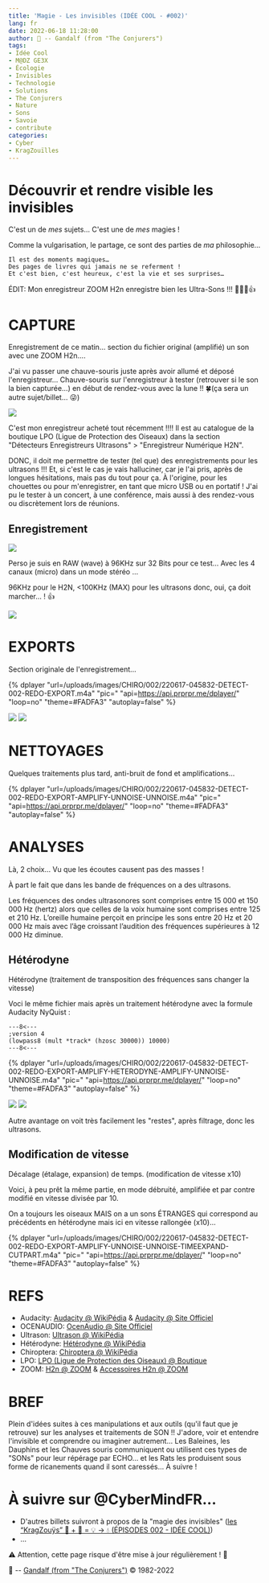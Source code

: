 ```yaml
---
title: 'Magie - Les invisibles (IDÉE COOL - #002)'
lang: fr
date: 2022-06-18 11:28:00
author: 🧙 -- Gandalf (from "The Conjurers")
tags:
- Idée Cool
- M@DZ GE3X
- Écologie
- Invisibles
- Technologie
- Solutions
- The Conjurers
- Nature
- Sons
- Savoie
- contribute
categories:
- Cyber
- KragZouïlles
---
```


# Découvrir et rendre visible les invisibles

C'est un de *mes* sujets…
C'est une de *mes* magies !

Comme la vulgarisation, le partage, ce sont des parties de *ma* philosophie…

	Il est des moments magiques…
	Des pages de livres qui jamais ne se referment !
	Et c'est bien, c'est heureux, c'est la vie et ses surprises…

<!-- more -->

ÉDIT:
	Mon enregistreur ZOOM H2n enregistre bien les Ultra-Sons !!! 💪🧙‍♂️👍

# CAPTURE

Enregistrement de ce matin… section du fichier original (amplifié) un son avec une ZOOM H2n….

J'ai vu passer une chauve-souris juste après avoir allumé et déposé l'enregistreur…
	Chauve-souris sur l'enregistreur à tester (retrouver si le son la bien capturée…)
	en début de rendez-vous avec la lune !! 🍀(ça sera un autre sujet/billet… 😜)

<img src="/uploads/images/CHIRO/002/signal-2022-06-11-195640_001.png" heigth="300px">

C'est mon enregistreur acheté tout récemment !!!!
Il est au catalogue de la boutique LPO (Ligue de Protection des Oiseaux) dans la section "Détecteurs Enregistreurs Ultrasons" > "Enregistreur Numérique H2N".

DONC, il doit me permettre de tester (tel que) des enregistrements pour les ultrasons !!!
Et, si c'est le cas je vais halluciner, car je l'ai pris, après de longues hésitations, mais pas du tout pour ça.
À l'origine, pour les chouettes ou pour m'enregistrer, en tant que micro USB ou en portatif !
J'ai pu le tester à un concert, à une conférence, mais aussi à des rendez-vous ou discrètement lors de réunions.

## Enregistrement

<img src="/uploads/images/CHIRO/002/H2n_frontBack_softshadow.png" heigth="300px">

Perso je suis en RAW (wave) à 96KHz sur 32 Bits pour ce test…
Avec les 4 canaux (micro) dans un mode stéréo …

96KHz pour le H2N, <100KHz (MAX) pour les ultrasons donc, oui, ça doit marcher… ! 👍

<img src="/uploads/images/CHIRO/002/SurroundSoundPattern_2.jpg" heigth="300px">

# EXPORTS

Section originale de l'enregistrement…

{% dplayer "url=/uploads/images/CHIRO/002/220617-045832-DETECT-002-REDO-EXPORT.m4a" "pic="  "api=https://api.prprpr.me/dplayer/" "loop=no" "theme=#FADFA3" "autoplay=false" %}

<img src="/uploads/images/CHIRO/002/signal-2022-06-17-133855_001.png" heigth="300px">
<img src="/uploads/images/CHIRO/002/signal-2022-06-17-133855_002.jpeg" heigth="300px">

# NETTOYAGES

Quelques traitements plus tard, anti-bruit de fond et amplifications…

{% dplayer "url=/uploads/images/CHIRO/002/220617-045832-DETECT-002-REDO-EXPORT-AMPLIFY-UNNOISE-UNNOISE.m4a" "pic="  "api=https://api.prprpr.me/dplayer/" "loop=no" "theme=#FADFA3" "autoplay=false" %}

# ANALYSES

Là, 2 choix…
 Vu que les écoutes causent pas des masses !

À part le fait que dans les bande de fréquences on a des ultrasons.

Les fréquences des ondes ultrasonores sont comprises entre 15 000 et 150 000 Hz (hertz) alors que celles de la voix humaine sont comprises entre 125 et 210 Hz.
L’oreille humaine perçoit en principe les sons entre 20 Hz et 20 000 Hz mais avec l’âge croissant l’audition des fréquences supérieures à 12 000 Hz diminue. 

## Hétérodyne

Hétérodyne (traitement de transposition des 
fréquences sans changer la vitesse) 

Voci le même fichier mais après un traitement hétérodyne avec la formule Audacity NyQuist :

```
---8<---
;version 4
(lowpass8 (mult *track* (hzosc 30000)) 10000)
---8<---
```
{% dplayer "url=/uploads/images/CHIRO/002/220617-045832-DETECT-002-REDO-EXPORT-AMPLIFY-HETERODYNE-AMPLIFY-UNNOISE-UNNOISE.m4a" "pic="  "api=https://api.prprpr.me/dplayer/" "loop=no" "theme=#FADFA3" "autoplay=false" %}

<img src="/uploads/images/CHIRO/002/signal-2022-06-17-134222_001.png" heigth="300px">
<img src="/uploads/images/CHIRO/002/signal-2022-06-17-134222_002.jpeg" heigth="300px">

Autre avantage on voit très facilement les "restes", après filtrage, donc les ultrasons.

## Modification de vitesse

Décalage (étalage, expansion) de temps. (modification de vitesse x10)

Voici, à peu prêt la même partie, en mode débruité, amplifiée et par contre modifié en vitesse  divisée par 10.

On a toujours les oiseaux MAIS on a un sons ÉTRANGES qui correspond au précédents en hétérodyne mais ici en vitesse rallongée (x10)…

{% dplayer "url=/uploads/images/CHIRO/002/220617-045832-DETECT-002-REDO-EXPORT-AMPLIFY-UNNOISE-UNNOISE-TIMEEXPAND-CUTPART.m4a" "pic="  "api=https://api.prprpr.me/dplayer/" "loop=no" "theme=#FADFA3" "autoplay=false" %}

# REFS
- Audacity: [Audacity @ WikiPédia](https://fr.wikipedia.org/wiki/Audacity) & [Audacity @ Site Officiel](https://www.audacityteam.org/)
- OCENAUDIO: [OcenAudio @ Site Officiel](https://www.ocenaudio.com/)
- Ultrason: [Ultrason @ WikiPédia](https://fr.wikipedia.org/wiki/Ultrason)
- Hétérodyne: [Hétérodyne @ WikiPédia](https://fr.wikipedia.org/wiki/H%C3%A9t%C3%A9rodyne)
- Chiroptera: [Chiroptera @ WikiPédia](https://fr.wikipedia.org/wiki/Chiroptera)
- LPO: [LPO (Ligue de Protection des Oiseaux) @ Boutique](https://boutique.lpo.fr/catalogue/materiel-optique/detecteurs-enregistreurs-ultrasons/enregistreur-numerique-h2n)
- ZOOM: [H2n @ ZOOM](https://zoomcorp.com/fr/fr/enregistreurs-portatifs/handheld-recorders/h2n-handy-recorder/) & [Accessoires H2n @ ZOOM](https://zoomcorp.com/fr/fr/accessoires/bonnette-et-packs-daccessoires/sph-2n/)

# BREF

Plein d'idées suites à ces manipulations et aux outils (qu'il faut que je retrouve) sur les analyses et traitements de SON !! 
J'adore, voir et entendre l'invisible et comprendre ou imaginer autrement…
Les Baleines, les Dauphins et les Chauves souris communiquent ou utilisent ces types de "SONs" pour leur répérage par ECHO… et les Rats les produisent sous forme de ricanements quand il sont caressés… 
À suivre !

# À suivre sur @CyberMindFR… #

- D'autres billets suivront à propos de la "magie des invisibles" ([les “KragZouÿs” 🤖 + 🎲 = 💡 -> 💧 (ÉPISODES 002 - IDÉE COOL)](https://cybermind.fr/tags/Idee-Cool/))
- …

⚠️ Attention, cette page risque d'être mise à jour régulièrement ! 👀

🧙 -- [Gandalf (from "The Conjurers")](mailto:Gandalf@Gk2.NET?subject=The%20Conjurers%20%3F) ©️ 1982-2022
